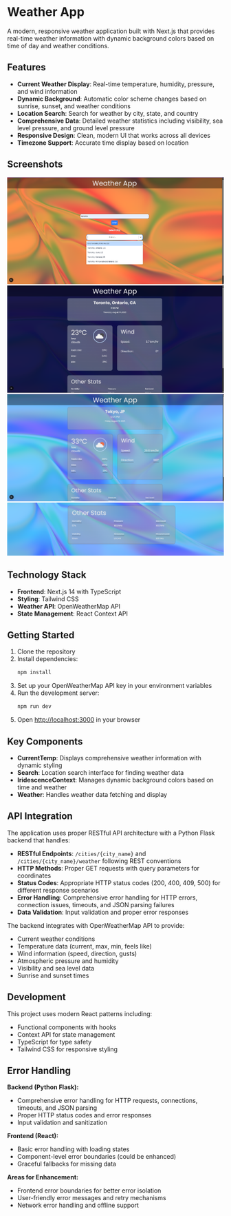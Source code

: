 # Weather App

A modern, responsive weather application built with Next.js that provides real-time weather information with dynamic background colors based on time of day and weather conditions.

## Features

- **Current Weather Display**: Real-time temperature, humidity, pressure, and wind information
- **Dynamic Background**: Automatic color scheme changes based on sunrise, sunset, and weather conditions
- **Location Search**: Search for weather by city, state, and country
- **Comprehensive Data**: Detailed weather statistics including visibility, sea level pressure, and ground level pressure
- **Responsive Design**: Clean, modern UI that works across all devices
- **Timezone Support**: Accurate time display based on location

## Screenshots

![Weather App Homepage](/public/image1.png)
![Weather App Screenshot 2](/public/image2.png)
![Weather App Screenshot 3](/public/image3.png)
![Weather App Screenshot 4](/public/image4.png)

## Technology Stack

- **Frontend**: Next.js 14 with TypeScript
- **Styling**: Tailwind CSS
- **Weather API**: OpenWeatherMap API
- **State Management**: React Context API

## Getting Started

1. Clone the repository
2. Install dependencies:
   ```bash
   npm install
   ```
3. Set up your OpenWeatherMap API key in your environment variables
4. Run the development server:
   ```bash
   npm run dev
   ```
5. Open [http://localhost:3000](http://localhost:3000) in your browser

## Key Components

- **CurrentTemp**: Displays comprehensive weather information with dynamic styling
- **Search**: Location search interface for finding weather data
- **IridescenceContext**: Manages dynamic background colors based on time and weather
- **Weather**: Handles weather data fetching and display

## API Integration

The application uses proper RESTful API architecture with a Python Flask backend that handles:
- **RESTful Endpoints**: `/cities/{city_name}` and `/cities/{city_name}/weather` following REST conventions
- **HTTP Methods**: Proper GET requests with query parameters for coordinates
- **Status Codes**: Appropriate HTTP status codes (200, 400, 409, 500) for different response scenarios
- **Error Handling**: Comprehensive error handling for HTTP errors, connection issues, timeouts, and JSON parsing failures
- **Data Validation**: Input validation and proper error responses

The backend integrates with OpenWeatherMap API to provide:
- Current weather conditions
- Temperature data (current, max, min, feels like)
- Wind information (speed, direction, gusts)
- Atmospheric pressure and humidity
- Visibility and sea level data
- Sunrise and sunset times

## Development

This project uses modern React patterns including:
- Functional components with hooks
- Context API for state management
- TypeScript for type safety
- Tailwind CSS for responsive styling

## Error Handling

**Backend (Python Flask):**
- Comprehensive error handling for HTTP requests, connections, timeouts, and JSON parsing
- Proper HTTP status codes and error responses
- Input validation and sanitization

**Frontend (React):**
- Basic error handling with loading states
- Component-level error boundaries (could be enhanced)
- Graceful fallbacks for missing data

**Areas for Enhancement:**
- Frontend error boundaries for better error isolation
- User-friendly error messages and retry mechanisms
- Network error handling and offline support
